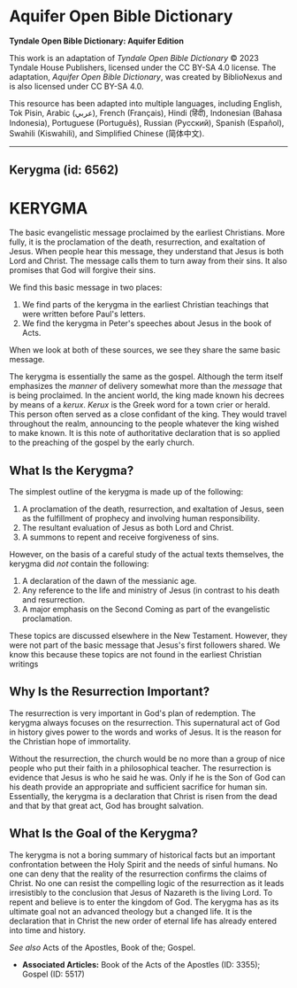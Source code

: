 # Aquifer Open Bible Dictionary

**Tyndale Open Bible Dictionary: Aquifer Edition**

This work is an adaptation of *Tyndale Open Bible Dictionary* © 2023 Tyndale House Publishers, licensed under the CC BY\-SA 4\.0 license. The adaptation, *Aquifer Open Bible Dictionary*, was created by BiblioNexus and is also licensed under CC BY\-SA 4\.0\.

This resource has been adapted into multiple languages, including English, Tok Pisin, Arabic (عربي), French (Français), Hindi (हिंदी), Indonesian (Bahasa Indonesia), Portuguese (Português), Russian (Русский), Spanish (Español), Swahili (Kiswahili), and Simplified Chinese (简体中文).



--------------------------------

## Kerygma (id: 6562)

KERYGMA
=======

The basic evangelistic message proclaimed by the earliest Christians. More fully, it is the proclamation of the death, resurrection, and exaltation of Jesus. When people hear this message, they understand that Jesus is both Lord and Christ. The message calls them to turn away from their sins. It also promises that God will forgive their sins.

We find this basic message in two places:

1. We find parts of the kerygma in the earliest Christian teachings that were written before Paul's letters.
2. We find the kerygma in Peter's speeches about Jesus in the book of Acts.

When we look at both of these sources, we see they share the same basic message.

The kerygma is essentially the same as the gospel. Although the term itself emphasizes the *manner* of delivery somewhat more than the *message* that is being proclaimed. In the ancient world, the king made known his decrees by means of a *kerux*. *Kerux* is the Greek word for a town crier or herald. This person often served as a close confidant of the king. They would travel throughout the realm, announcing to the people whatever the king wished to make known. It is this note of authoritative declaration that is so applied to the preaching of the gospel by the early church.

What Is the Kerygma?
--------------------

The simplest outline of the kerygma is made up of the following: 

1. A proclamation of the death, resurrection, and exaltation of Jesus, seen as the fulfillment of prophecy and involving human responsibility.
2. The resultant evaluation of Jesus as both Lord and Christ.
3. A summons to repent and receive forgiveness of sins.

However, on the basis of a careful study of the actual texts themselves, the kerygma did *not* contain the following:

1. A declaration of the dawn of the messianic age.
2. Any reference to the life and ministry of Jesus (in contrast to his death and resurrection.
3. A major emphasis on the Second Coming as part of the evangelistic proclamation.

These topics are discussed elsewhere in the New Testament. However, they were not part of the basic message that Jesus's first followers shared. We know this because these topics are not found in the earliest Christian writings

Why Is the Resurrection Important?
----------------------------------

The resurrection is very important in God's plan of redemption. The kerygma always focuses on the resurrection. This supernatural act of God in history gives power to the words and works of Jesus. It is the reason for the Christian hope of immortality. 

Without the resurrection, the church would be no more than a group of nice people who put their faith in a philosophical teacher. The resurrection is evidence that Jesus is who he said he was. Only if he is the Son of God can his death provide an appropriate and sufficient sacrifice for human sin. Essentially, the kerygma is a declaration that Christ is risen from the dead and that by that great act, God has brought salvation.

What Is the Goal of the Kerygma?
--------------------------------

The kerygma is not a boring summary of historical facts but an important confrontation between the Holy Spirit and the needs of sinful humans. No one can deny that the reality of the resurrection confirms the claims of Christ. No one can resist the compelling logic of the resurrection as it leads irresistibly to the conclusion that Jesus of Nazareth is the living Lord. To repent and believe is to enter the kingdom of God. The kerygma has as its ultimate goal not an advanced theology but a changed life. It is the declaration that in Christ the new order of eternal life has already entered into time and history.

*See also* Acts of the Apostles, Book of the; Gospel.

* **Associated Articles:** Book of the Acts of the Apostles (ID: 3355); Gospel (ID: 5517)


